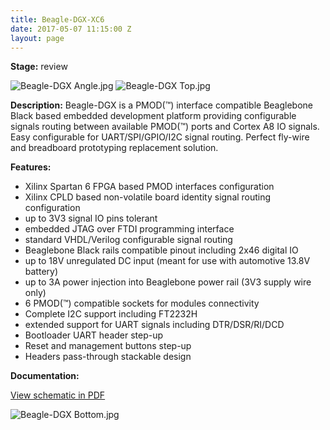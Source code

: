 ```yaml
---
title: Beagle-DGX-XC6
date: 2017-05-07 11:15:00 Z
layout: page
---
```


**Stage:** review

![Beagle-DGX Angle.jpg](/uploads/Beagle-DGX-XC6/Beagle-DGX%20Angle.jpg)
![Beagle-DGX Top.jpg](/uploads/Beagle-DGX-XC6/Beagle-DGX%20Top.jpg)

**Description:**
Beagle-DGX is a PMOD(™) interface compatible Beaglebone Black based embedded development platform providing configurable signals routing between available PMOD(™) ports and Cortex A8 IO signals. Easy configurable for UART/SPI/GPIO/I2C signal routing. Perfect fly-wire and breadboard prototyping replacement solution.

**Features:**
* Xilinx Spartan 6 FPGA based PMOD interfaces configuration
* Xilinx CPLD based non-volatile board identity signal routing configuration
* up to 3V3 signal IO pins tolerant
* embedded JTAG over FTDI programming interface
* standard VHDL/Verilog configurable signal routing
* Beaglebone Black rails compatible pinout including 2x46 digital IO
* up to 18V unregulated DC input (meant for use with automotive 13.8V battery)
* up to 3A power injection into Beaglebone power rail (3V3 supply wire only)
* 6 PMOD(™) compatible sockets for modules connectivity
* Complete I2C support including FT2232H
* extended support for UART signals including DTR/DSR/RI/DCD
* Bootloader UART header step-up
* Reset and management buttons step-up
* Headers pass-through stackable design

**Documentation:**

[View schematic in PDF](/uploads/Beagle-DGX-XC6/Beagle-DGX-0%20r1%20Scheme.PDF)

![Beagle-DGX Bottom.jpg](/uploads/Beagle-DGX-XC6/Beagle-DGX%20Bottom.jpg)